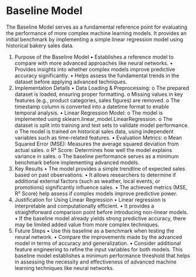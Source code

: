 # Baseline Model

The Baseline Model serves as a fundamental reference point for evaluating the performance of more complex machine learning models. It provides an initial benchmark by implementing a simple linear regression model using historical bakery sales data.
1. Purpose of the Baseline Model
•	Establishes a reference model to compare with more advanced approaches like neural networks.
•	Provides insights into whether complex models improve predictive accuracy significantly.
•	Helps assess the fundamental trends in the dataset before applying advanced techniques.
2. Implementation Details
•	Data Loading & Preprocessing:
o	The prepared dataset is loaded, ensuring proper formatting.
o	Missing values in key features (e.g., product categories, sales figures) are removed.
o	The timestamp column is converted into a datetime format to enable temporal analysis.
•	Linear Regression Model:
o	The model is implemented using sklearn.linear_model.LinearRegression.
o	The dataset is split into training and test sets to validate model performance.
o	The model is trained on historical sales data, using independent variables such as time-related features.
•	Evaluation Metrics:
o	Mean Squared Error (MSE): Measures the average squared deviation from actual sales.
o	R² Score: Determines how well the model explains variance in sales.
o	The baseline performance serves as a minimum benchmark before implementing advanced models.
3. Key Results
•	The model provides a simple trendline of expected sales based on past observations.
•	It allows researchers to determine if additional external factors (such as weather, local events, or promotions) significantly influence sales.
•	The achieved metrics (MSE, R² Score) help assess if complex models improve predictive power.
4. Justification for Using Linear Regression
•	Linear regression is interpretable and computationally efficient.
•	It provides a straightforward comparison point before introducing non-linear models.
•	If the baseline model already yields strong predictive accuracy, there may be limited added value from more complex techniques.
5. Future Steps
•	Use this baseline as a benchmark when testing the neural network.
•	Compare the improvements made by the advanced model in terms of accuracy and generalization.
•	Consider additional feature engineering to refine the input variables for both models.
This baseline model establishes a minimum performance threshold that helps in assessing the necessity and effectiveness of advanced machine learning techniques like neural networks.

